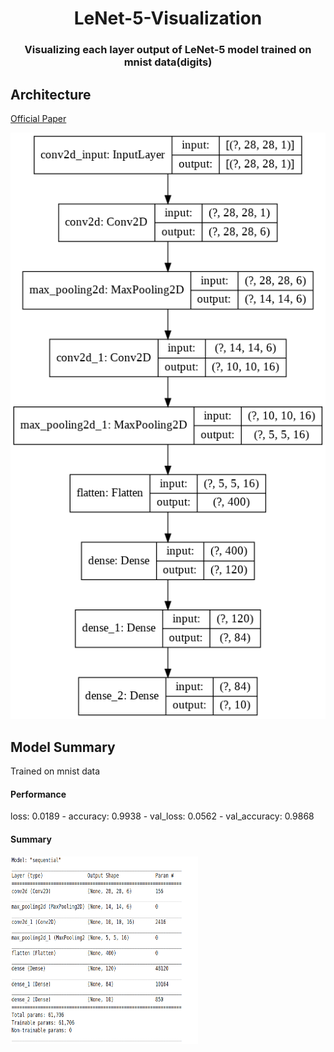 </p>
<h1 align="center">
  LeNet-5-Visualization
</h1>
 <h3 align="center">
  Visualizing each layer output of LeNet-5 model trained on mnist data(digits)
</h3>

## Architecture

<a href='http://yann.lecun.com/exdb/publis/pdf/lecun-98.pdf'>Official Paper</a>

<p align="center">
  <a>
    <img src="./index.png"/>
  </a>
  </p>
  
  
## Model Summary
Trained on mnist data
#### Performance
  loss: 0.0189 - accuracy: 0.9938 - val_loss: 0.0562 - val_accuracy: 0.9868
#### Summary
  <a>
    <img src="./summary.png" width="300" height ="300"/>
  </a>
